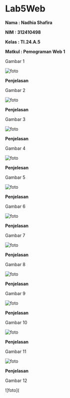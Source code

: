 # Lab5Web

**Nama            : Nadhia Shafira**

**NIM             : 312410498**

**Kelas           : TI.24.A.5**

**Matkul          : Pemograman Web 1**

Gambar 1

![foto](https://github.com/NadhiaShafira/Lab5Web/blob/9b63fdc2a27633d89f23bb4b5740cd339115ce11/fotoFoto/Gambar%201.png) 

**Penjelasan**

Gambar 2

![foto](https://github.com/NadhiaShafira/Lab5Web/blob/75cbb82c498a6d786ceb52f5b87a612dff5a4266/fotoFoto/Gambar%202.png) 

**Penjelasan**

Gambar 3

![foto](https://github.com/NadhiaShafira/Lab5Web/blob/a6f62e7ed2601906a8bd866590897e2a379c666b/fotoFoto/Gambar%203.png) 

**Penjelasan**

Gambar 4

![foto](https://github.com/NadhiaShafira/Lab5Web/blob/5196e49dd6a42b93b46c5b7bf634f7be26d4f464/fotoFoto/Gambar%204.png)

**Penjelesan**

Gambar 5

![foto](https://github.com/NadhiaShafira/Lab5Web/blob/f8e44225304070ad73de1a21ed782d5872339026/fotoFoto/Gambar%205.png)

**Penjelasan**

Gambar 6

![foto](https://github.com/NadhiaShafira/Lab5Web/blob/cdf193563088946c12cbac1e1143f98b4c072466/fotoFoto/Gambar%206.png) 

**Penjelasan**

Gambar 7

![foto](https://github.com/NadhiaShafira/Lab5Web/blob/9251fc266ecb31deab59dbc6d14e5b746cfaa6fa/fotoFoto/Gambar%207.png)

**Penjelasan**

Gambar 8

![foto](https://github.com/NadhiaShafira/Lab5Web/blob/04efa1f09ec5aeee39221123745ebc94b9171b08/fotoFoto/Gambar%208.png)

**Penjelasan**

Gambar 9

![foto](https://github.com/NadhiaShafira/Lab5Web/blob/3f6c651e6999f1712a50a166f966c928c62f91f7/fotoFoto/Gambar%209.png)

**Penjelasan**

Gambar 10

![foto](https://github.com/NadhiaShafira/Lab5Web/blob/0dfe3a2e904c61eebe45634fb332076d969777d0/fotoFoto/Gambar%2010.png)

**Penjelasan**

Gambar 11

![foto](https://github.com/NadhiaShafira/Lab5Web/blob/60a8e042dd3cb1aeec48f077f1acfd3f89ef0e04/fotoFoto/Gambar%2011.png)

**Penjelasan**

Gambar 12

![foto](




